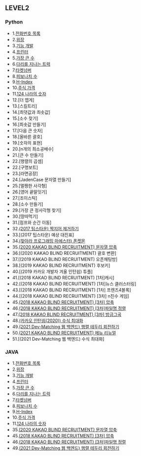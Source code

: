 ## LEVEL2

### Python <br>

 - 1.[전화번호 목록](https://github.com/Juyoung4/StudyAlgorithm/blob/master/Programmers/LEVEL2/python/1.py)
 - 2.[위장](https://github.com/Juyoung4/StudyAlgorithm/blob/master/Programmers/LEVEL2/python/2.py)
 - 3.[기능 개발](https://github.com/Juyoung4/StudyAlgorithm/blob/master/Programmers/LEVEL2/python/3.py)
 - 4.[프린터](https://github.com/Juyoung4/StudyAlgorithm/blob/master/Programmers/LEVEL2/python/4.py)
 - 5.[가장 큰 수](https://github.com/Juyoung4/StudyAlgorithm/blob/master/Programmers/LEVEL2/python/5.py)
 - 6.[다리를 지나는 트럭](https://github.com/Juyoung4/StudyAlgorithm/blob/master/Programmers/LEVEL2/python/6.py)
 - 7.[타켓넘버](https://github.com/Juyoung4/StudyAlgorithm/blob/master/Programmers/LEVEL2/python/7.py)
 - 8.[피보나치 수](https://github.com/Juyoung4/StudyAlgorithm/blob/master/Programmers/LEVEL2/python/8.py)
 - 9.[H-Index](https://github.com/Juyoung4/StudyAlgorithm/blob/master/Programmers/LEVEL2/python/9.py)
 - 10.[주식 가격](https://github.com/Juyoung4/StudyAlgorithm/blob/master/Programmers/LEVEL2/python/10.py)
 - 11.[124 나라의 숫자](https://github.com/Juyoung4/StudyAlgorithm/blob/master/Programmers/LEVEL2/python/11.py)
 - 12.[더 맵게]
 - 13.[스킬트리]
 - 14.[최댓값과 최솟값]
 - 15.[소수 찾기]
 - 16.[최솟값 만들기]
 - 17.[다음 큰 숫자]
 - 18.[올바른 괄호]
 - 19.[숫자의 표현]
 - 20.[n개의 최소공배수]
 - 21.[큰 수 만들기]
 - 22.[행렬의 곱셈]
 - 22.[구명보트]
 - 23.[라면공장]
 - 24.[JadenCase 문자열 만들기]
 - 25.[멀쩡한 사각형]
 - 26.[영어 끝말잇기]
 - 27.[조이스틱]
 - 28.[소수 만들기]
 - 29.[가장 큰 정사각형 찾기]
 - 30.[땅따먹기]
 - 31.[점프와 순간 이동]
 - 32.[(2017 팁스타운) 짝지어 제거하기](https://github.com/Juyoung4/StudyAlgorithm/blob/master/Programmers/LEVEL2/python/32.py)
 - 33.[(2017 팁스타운) 예상 대진표]
 - 34.[(찾아라 프로그래밍 마에스터) 폰켓몬](https://github.com/Juyoung4/StudyAlgorithm/blob/master/Programmers/LEVEL2/python/34.py)
 - 35.[(2020 KAKAO BLIND RECRUITMENT) 문자열 압축](https://github.com/Juyoung4/StudyAlgorithm/blob/master/Programmers/LEVEL2/python/35.py)
 - 36.[(2020 KAKAO BLIND RECRUITMENT) 괄호 변환]
 - 37.[(2019 KAKAO BLIND RECRUITMENT) 오픈채팅방]
 - 38.[(2019 KAKAO BLIND RECRUITMENT) 후보키]
 - 40.[(2019 카카오 개발자 겨울 인턴쉽) 튜플]
 - 41.[(2018 KAKAO BLIND RECRUITMENT) [1차]캐시]
 - 42.[(2018 KAKAO BLIND RECRUITMENT) [1차]뉴스 클러스터링]
 - 43.[(2018 KAKAO BLIND RECRUITMENT) [1차] 프렌즈4블록]
 - 44.[(2018 KAKAO BLIND RECRUITMENT) [3차] n진수 게임]
 - 45.[(2018 KAKAO BLIND RECRUITMENT) [3차] 압축](https://github.com/Juyoung4/StudyAlgorithm/blob/master/Programmers/LEVEL2/python/45.py)
 - 46.[(2018 KAKAO BLIND RECRUITMENT) [3차]파일명 정렬](https://github.com/Juyoung4/StudyAlgorithm/blob/master/Programmers/LEVEL2/python/46.py)
 - 47.[(2018 KAKAO BLIND RECRUITMENT) [3차] 방금그곡](https://github.com/Juyoung4/StudyAlgorithm/blob/master/Programmers/LEVEL2/python/47.py)
 - 48.[(카카오 인턴쉽(2020)) 수식 최대화](https://github.com/Juyoung4/StudyAlgorithm/blob/master/Programmers/LEVEL2/python/48.py)
 - 49.[(2021 Dev-Matching 웹 백엔드) 행렬 테두리 회전하기](https://github.com/Juyoung4/StudyAlgorithm/blob/master/Programmers/LEVEL2/python/49.py)
 - 50.[(2021 KAKAO BLIND RECRUITMENT) 메뉴 리뉴얼](https://github.com/Juyoung4/StudyAlgorithm/blob/master/Programmers/LEVEL2/python/50.py)
 - 51.[(2021 Dev-Matching 웹 백엔드) 수식 최대화]


### JAVA <br>
 - 1.[전화번호 목록](https://github.com/Juyoung4/StudyAlgorithm/blob/master/Programmers/LEVEL2/java/solution1.java)
 - 2.[위장](https://github.com/Juyoung4/StudyAlgorithm/blob/master/Programmers/LEVEL2/python/java/solution2.java)
 - 3.[기능 개발](https://github.com/Juyoung4/StudyAlgorithm/blob/master/Programmers/LEVEL2/python/java/solution3.java)
 - 4.[프린터](https://github.com/Juyoung4/StudyAlgorithm/blob/master/Programmers/LEVEL2/python/java/solution4.java)
 - 5.[가장 큰 수](https://github.com/Juyoung4/StudyAlgorithm/blob/master/Programmers/LEVEL2/python/java/solution5.java)
 - 6.[다리를 지나는 트럭](https://github.com/Juyoung4/StudyAlgorithm/blob/master/Programmers/LEVEL2/python/java/solution6.java)
 - 7.[타켓넘버](https://github.com/Juyoung4/StudyAlgorithm/blob/master/Programmers/LEVEL2/python/java/solution7.java)
 - 8.[피보나치 수](https://github.com/Juyoung4/StudyAlgorithm/blob/master/Programmers/LEVEL2/python/java/solution8.java)
 - 9.[H-Index](https://github.com/Juyoung4/StudyAlgorithm/blob/master/Programmers/LEVEL2/python/java/solution9.java)
 - 10.[주식 가격](https://github.com/Juyoung4/StudyAlgorithm/blob/master/Programmers/LEVEL2/python/java/solution10.java)
 - 11.[124 나라의 숫자](https://github.com/Juyoung4/StudyAlgorithm/blob/master/Programmers/LEVEL2/python/java/solution11.java)
 - 35.[(2020 KAKAO BLIND RECRUITMENT) 문자열 압축](https://github.com/Juyoung4/StudyAlgorithm/blob/master/Programmers/LEVEL2/java/solution35.java)
 - 45.[(2018 KAKAO BLIND RECRUITMENT) [3차] 압축](https://github.com/Juyoung4/StudyAlgorithm/blob/master/Programmers/LEVEL2/java/solution45.java)
 - 46.[(2018 KAKAO BLIND RECRUITMENT) [3차]파일명 정렬](https://github.com/Juyoung4/StudyAlgorithm/blob/master/Programmers/LEVEL2/java/solution46.java)
 - 49.[(2021 Dev-Matching 웹 백엔드) 행렬 테두리 회전하기](https://github.com/Juyoung4/StudyAlgorithm/blob/master/Programmers/LEVEL2/java/solution49.java)